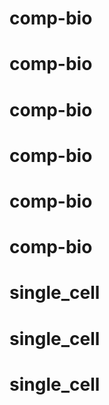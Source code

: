 # comp-bio
# comp-bio
# comp-bio
# comp-bio
# comp-bio
# comp-bio
# single_cell
# single_cell
# single_cell
